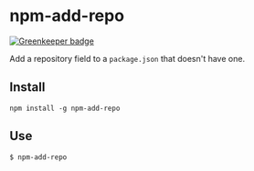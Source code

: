 # npm-add-repo

[![Greenkeeper badge](https://badges.greenkeeper.io/tmcw/npm-add-repo.svg)](https://greenkeeper.io/)

Add a repository field to a `package.json` that doesn't have one.

## Install

    npm install -g npm-add-repo

## Use

    $ npm-add-repo
